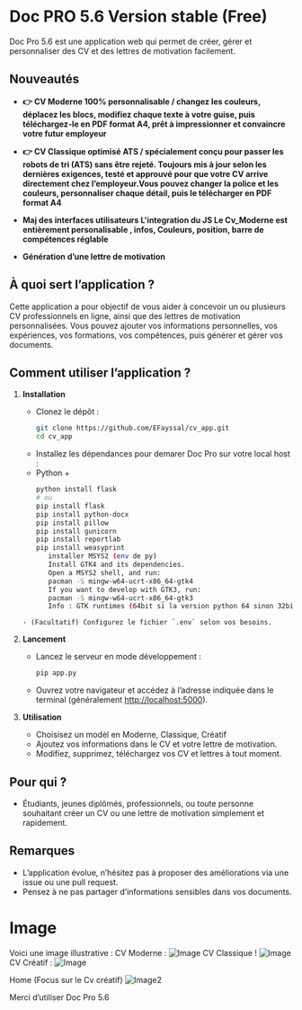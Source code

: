 # Doc PRO 5.6 Version stable (Free)

Doc Pro 5.6 est une application web qui permet de créer, gérer et personnaliser des CV et des lettres de motivation facilement.

## Nouveautés
- **👉 CV Moderne 100% personnalisable / changez les couleurs, déplacez les blocs, modifiez chaque texte à votre guise, puis téléchargez-le en PDF format A4, prêt à impressionner et convaincre votre futur employeur** 

- **👉 CV Classique optimisé ATS / spécialement conçu pour passer les robots de tri (ATS) sans être rejeté. Toujours mis à jour selon les dernières exigences, testé et approuvé pour que votre CV arrive directement chez l’employeur.Vous pouvez changer la police et les couleurs, personnaliser chaque détail, puis le télécharger en PDF format A4** 

- **Maj des interfaces utilisateurs L'integration du JS Le Cv_Moderne est entièrement personalisable , infos, Couleurs, position, barre de compétences réglable**
- **Génération d’une lettre de motivation** 


## À quoi sert l’application ?

Cette application a pour objectif de vous aider à concevoir un ou plusieurs CV professionnels en ligne, ainsi que des lettres de motivation personnalisées. Vous pouvez ajouter vos informations personnelles, vos expériences, vos formations, vos compétences, puis générer et gérer vos documents.

## Comment utiliser l’application ?

1. **Installation**
   - Clonez le dépôt :
     ```bash
     git clone https://github.com/EFayssal/cv_app.git
     cd cv_app
     ```
   - Installez les dépendances pour demarer Doc Pro sur votre local host  :
   - Python + 
     ```bash
     python install flask
     # ou
     pip install flask
     pip install python-docx
     pip install pillow
     pip install gunicorn
     pip install reportlab
     pip install weasyprint
        installer MSYS2 (env de py)
        Install GTK4 and its dependencies. 
        Open a MSYS2 shell, and run:
        pacman -S mingw-w64-ucrt-x86_64-gtk4
        If you want to develop with GTK3, run:
        pacman -S mingw-w64-ucrt-x86_64-gtk3
        Info : GTK runtimes (64bit si la version python 64 sinon 32bit)
     
    ```
   - (Facultatif) Configurez le fichier `.env` selon vos besoins.

2. **Lancement**
   - Lancez le serveur en mode développement :
     ```bash
     pip app.py
     ```
   - Ouvrez votre navigateur et accédez à l’adresse indiquée dans le terminal (généralement [http://localhost:5000](http://localhost:5000)).

3. **Utilisation**
   - Choisisez un modèl en Moderne, Classique, Créatif
   - Ajoutez vos informations dans le CV et votre lettre de motivation.
   - Modifiez, supprimez, téléchargez vos CV et lettres à tout moment.

## Pour qui ?

- Étudiants, jeunes diplômés, professionnels, ou toute personne souhaitant créer un CV ou une lettre de motivation simplement et rapidement.

## Remarques

- L’application évolue, n’hésitez pas à proposer des améliorations via une issue ou une pull request.
- Pensez à ne pas partager d’informations sensibles dans vos documents.

# Image

Voici une image illustrative :
CV Moderne :
![Image](https://github.com/user-attachments/assets/d363a247-ba8c-4b82-9323-2dbed8454d62)
CV Classique !
![Image](https://github.com/user-attachments/assets/6de7c746-b32a-4eea-b5ae-e6b141537fa5)
CV Créatif :
![Image](https://github.com/user-attachments/assets/bb8eae18-2ca5-41e6-bde3-1d26b8f0e02f)

Home (Focus sur le Cv créatif)
![Image2](https://github.com/user-attachments/assets/414d1092-ec83-4119-9f03-63e9d8aa7d19)

Merci d’utiliser Doc Pro 5.6
